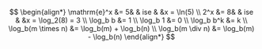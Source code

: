 $$
\begin{align*}
\mathrm{e}^x &= 5&   & ise & &x = \ln(5) \\
2^x &= 8&   & ise & &x = \log_2(8) = 3 \\
\log_b b &= 1 \\
\log_b 1 &= 0 \\
\log_b b^k &= k \\
\log_b(m \times n) &= \log_b(m) + \log_b(n) \\
\log_b(m \div n) &= \log_b(m) - \log_b(n)
\end{align*}
$$
